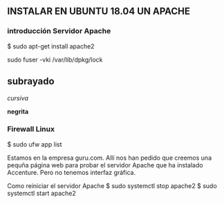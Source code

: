 ## INSTALAR EN UBUNTU 18.04 UN APACHE

### introducción Servidor Apache


$ sudo apt-get install apache2

sudo fuser -vki /var/lib/dpkg/lock

subrayado
---

*cursiva*

**negrita**

### Firewall Linux
$ sudo ufw app list

Estamos en la empresa guru.com. Allí nos han pedido que creemos una pequña página web para probar el servidor Apache que ha instalado Accenture. Pero no tenemos interfaz gráfica.

Como reiniciar el servidor Apache
  $ sudo systemctl stop apache2
  $ sudo systemctl start apache2
